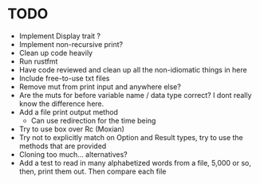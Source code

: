 # TODO
- Implement Display trait ?
- Implement non-recursive print?
- Clean up code heavily
- Run rustfmt
- Have code reviewed and clean up all the non-idiomatic things in here
- Include free-to-use txt files
- Remove mut from print input and anywhere else?
- Are the muts for before variable name / data type correct?  I dont really know
  the difference here.
- Add a file print output method
    - Can use redirection for the time being
- Try to use box over Rc (Moxian)
- Try not to explicitly match on Option and Result types, try to use the methods
  that are provided
- Cloning too much... alternatives?
- Add a test to read in many alphabetized words from a file, 5,000 or so, then,
  print them out.  Then compare each file
